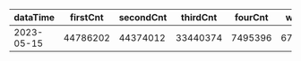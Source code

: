 |dataTime|firstCnt|secondCnt|thirdCnt|fourCnt|winCnt|vrate|wrate|
|-|-|-|-|-|-|-|-|
|2023-05-15|44786202|44374012|33440374|7495396|6707406|0%|0%|
